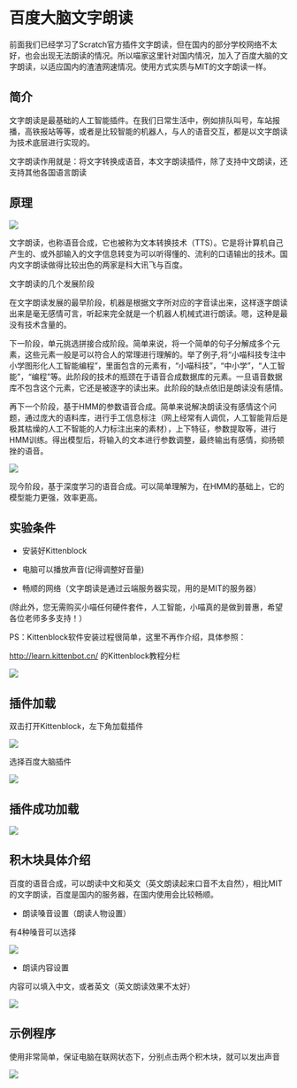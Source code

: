 # 百度大脑文字朗读

前面我们已经学习了Scratch官方插件文字朗读，但在国内的部分学校网络不太好，也会出现无法朗读的情况。所以喵家这里针对国内情况，加入了百度大脑的文字朗读，以适应国内的渣渣网速情况。使用方式实质与MIT的文字朗读一样。



## 简介

文字朗读是最基础的人工智能插件。在我们日常生活中，例如排队叫号，车站报播，高铁报站等等，或者是比较智能的机器人，与人的语音交互，都是以文字朗读为技术底层进行实现的。

文字朗读作用就是：将文字转换成语音，本文字朗读插件，除了支持中文朗读，还支持其他各国语言朗读

## 原理

![](./images/c01_13.png)

文字朗读，也称语音合成，它也被称为文本转换技术（TTS）。它是将计算机自己产生的、或外部输入的文字信息转变为可以听得懂的、流利的口语输出的技术。国内文字朗读做得比较出色的两家是科大讯飞与百度。

文字朗读的几个发展阶段

在文字朗读发展的最早阶段，机器是根据文字所对应的字音读出来，这样逐字朗读出来是毫无感情可言，听起来完全就是一个机器人机械式进行朗读。嗯，这种是最没有技术含量的。

下一阶段，单元挑选拼接合成阶段。简单来说，将一个简单的句子分解成多个元素，这些元素一般是可以符合人的常理进行理解的。举了例子,将“小喵科技专注中小学图形化人工智能编程”，里面包含的元素有，“小喵科技”，“中小学”，“人工智能”，“编程”等。此阶段的技术的瓶颈在于语音合成数据库的元素。一旦语音数据库不包含这个元素，它还是被逐字的读出来。此阶段的缺点依旧是朗读没有感情。

再下一个阶段，基于HMM的参数语音合成。简单来说解决朗读没有感情这个问题，通过庞大的语料库，进行手工信息标注（网上经常有人调侃，人工智能背后是极其枯燥的人工不智能的人力标注出来的素材），上下特征，参数提取等，进行HMM训练。得出模型后，将输入的文本进行参数调整，最终输出有感情，抑扬顿挫的语音。

![](./images/c01_15.png)

现今阶段，基于深度学习的语音合成。可以简单理解为，在HMM的基础上，它的模型能力更强，效率更高。


## 实验条件

- 安装好Kittenblock

- 电脑可以播放声音(记得调整好音量)

- 畅顺的网络（文字朗读是通过云端服务器实现，用的是MIT的服务器）


(除此外，您无需购买小喵任何硬件套件，人工智能，小喵真的是做到普惠，希望各位老师多多支持！）

PS：Kittenblock软件安装过程很简单，这里不再作介绍，具体参照：

http://learn.kittenbot.cn/ 的Kittenblock教程分栏

![](./images/c01_16.png)


## 插件加载

双击打开Kittenblock，左下角加载插件

![](./images/c01_01.png)

选择百度大脑插件

![](baidutts/01.png)



## 插件成功加载

![](baidutts/02.png)



## 积木块具体介绍

百度的语音合成，可以朗读中文和英文（英文朗读起来口音不太自然），相比MIT的文字朗读，百度是国内的服务器，在国内使用会比较畅顺。



- 朗读嗓音设置（朗读人物设置）

有4种嗓音可以选择

![](baidutts/03.png)



- 朗读内容设置

内容可以填入中文，或者英文（英文朗读效果不太好）

![](baidutts/04.png)



## 示例程序

使用非常简单，保证电脑在联网状态下，分别点击两个积木块，就可以发出声音

![](baidutts/05.png)